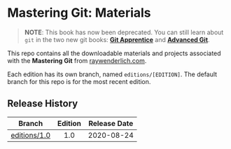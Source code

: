 # Mastering Git: Materials

> **NOTE**: This book has now been deprecated. You can still learn about `git` in the two new git books: **[Git Apprentice](https://www.raywenderlich.com/books/git-apprentice)** and **[Advanced Git](https://www.raywenderlich.com/books/advanced-git)**.

This repo contains all the downloadable materials and projects associated with the **Mastering Git** from [raywenderlich.com](https://www.raywenderlich.com).

Each edition has its own branch, named `editions/[EDITION]`. The default branch for this repo is for the most recent edition.

## Release History

| Branch                                                                           | Edition | Release Date |
| -------------------------------------------------------------------------------- |:-------:|:------------:|
| [editions/1.0](https://github.com/raywenderlich/git-materials/tree/editions/1.0) | 1.0     | 2020-08-24   |

